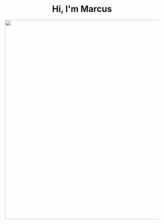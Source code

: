 <h1 align="center">Hi, I'm Marcus</h1>
<a href="https://github.com/kiryano"></a>
<p align="center">
  <img width="650" height="650" src="https://images.unsplash.com/photo-1546975490-a79abdd54533?ixlib=rb-4.0.3&ixid=MnwxMjA3fDB8MHxwaG90by1wYWdlfHx8fGVufDB8fHx8&auto=format&fit=crop&w=774&q=80">
</p>

